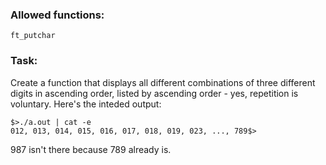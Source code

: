 ### Allowed functions:
`ft_putchar`

### Task:
Create a function that displays all different combinations of three different digits in ascending order, listed by ascending order - yes, repetition is voluntary.
Here's the inteded output:
```
$>./a.out | cat -e
012, 013, 014, 015, 016, 017, 018, 019, 023, ..., 789$>
```
987 isn't there because 789 already is.